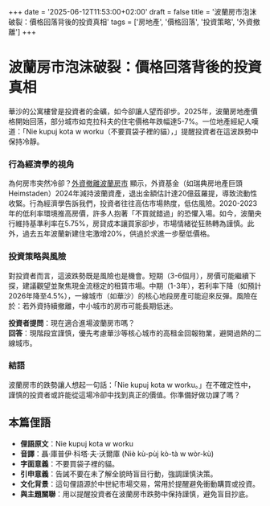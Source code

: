 +++
date = '2025-06-12T11:53:00+02:00'
draft = false
title = '波蘭房市泡沫破裂：價格回落背後的投資真相'
tags = ['房地產', '價格回落', '投資策略', '外資撤離']
+++

# 波蘭房市泡沫破裂：價格回落背後的投資真相

華沙的公寓樓曾是投資者的金礦，如今卻讓人望而卻步。2025年，波蘭房地產價格開始回落，部分城市如克拉科夫的住宅價格年跌幅達5-7%。一位地產經紀人嘆道：「Nie kupuj kota w worku（不要買袋子裡的貓），」提醒投資者在這波跌勢中保持冷靜。

### 行為經濟學的視角
為何房市突然冷卻？[外資撤離波蘭房市](https://bithub.pl/inwestycje/nieruchomosci/zagraniczne-fundusze-zwijaja-sie-z-polskiego-rynku-nieruchomosci-czy-polski-podatnik-to-exit-liquidity/) 顯示，外資基金（如瑞典房地產巨頭 Heimstaden）2024年減持波蘭資產，退出金額估計達20億茲羅提，導致流動性收緊。行為經濟學告訴我們，投資者往往高估市場熱度，低估風險。2020-2023年的低利率環境推高房價，許多人抱著「不買就錯過」的恐懼入場。如今，波蘭央行維持基準利率在5.75%，房貸成本讓買家卻步，市場情緒從狂熱轉為謹慎。此外，過去五年波蘭新建住宅激增20%，供過於求進一步壓低價格。

### 投資策略與風險
對投資者而言，這波跌勢既是風險也是機會。短期（3-6個月），房價可能繼續下探，建議觀望並聚焦現金流穩定的租賃市場。中期（1-3年），若利率下降（如預計2026年降至4.5%），一線城市（如華沙）的核心地段房產可能迎來反彈。風險在於：若外資持續撤離，中小城市的房市可能長期低迷。

**投資者提問**：現在適合進場波蘭房市嗎？  
**回答**：現階段宜謹慎，優先考慮華沙等核心城市的高租金回報物業，避開過熱的二線城市。

### 結語
波蘭房市的跌勢讓人想起一句話：「Nie kupuj kota w worku。」在不確定性中，謹慎的投資者或許能從這場冷卻中找到真正的價值。你準備好做功課了嗎？

## 本篇俚語
- **俚語原文**：Nie kupuj kota w worku  
- **音譯**：聶·庫普伊·科塔·夫·沃爾庫 (Niè kù-pùj kò-tà w wòr-kù)  
- **字面意義**：不要買袋子裡的貓。  
- **引申意義**：告誡不要在未了解全貌時盲目行動，強調謹慎決策。  
- **文化背景**：這句俚語源於中世紀市場交易，常用於提醒避免衝動購買或投資。  
- **與主題關聯**：用以提醒投資者在波蘭房市跌勢中保持謹慎，避免盲目抄底。
